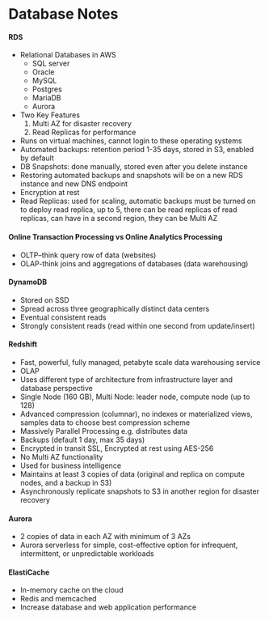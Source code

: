 # Database Notes

#### RDS

* Relational Databases in AWS
  * SQL server
  * Oracle
  * MySQL
  * Postgres
  * MariaDB
  * Aurora
* Two Key Features
  1. Multi AZ for disaster recovery
  2. Read Replicas for performance
* Runs on virtual machines, cannot login to these operating systems
* Automated backups: retention period 1-35 days, stored in S3, enabled by default
* DB Snapshots: done manually, stored even after you delete instance
* Restoring automated backups and snapshots will be on a new RDS instance and new DNS endpoint
* Encryption at rest
* Read Replicas: used for scaling, automatic backups must be turned on to deploy read replica, up to 5, there can be read replicas of read replicas, can have in a second region, they can be Multi AZ

#### Online Transaction Processing vs Online Analytics Processing

* OLTP–think query row of data (websites)
* OLAP-think joins and aggregations of databases (data warehousing)

#### DynamoDB

* Stored on SSD
* Spread across three geographically distinct data centers
* Eventual consistent reads
* Strongly consistent reads (read within one second from update/insert)

#### Redshift

* Fast, powerful, fully managed, petabyte scale data warehousing service
* OLAP
* Uses different type of architecture from infrastructure layer and database perspective
* Single Node (160 GB), Multi Node: leader node, compute node (up to 128)
* Advanced compression (columnar), no indexes or materialized views, samples data to choose best compression scheme
* Massively Parallel Processing e.g. distributes data
* Backups (default 1 day, max 35 days)
* Encrypted in transit SSL, Encrypted at rest using AES-256
* No Multi AZ functionality
* Used for business intelligence
* Maintains at least 3 copies of data (original and replica on compute nodes, and a backup in S3)
* Asynchronously replicate snapshots to S3 in another region for disaster recovery

#### Aurora

* 2 copies of data in each AZ with minimum of 3 AZs
* Aurora serverless for simple, cost-effective option for infrequent, intermittent, or unpredictable workloads

#### ElastiCache

* In-memory cache on the cloud
* Redis and memcached
* Increase database and web application performance
